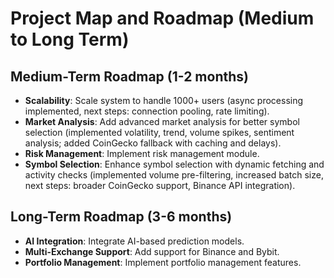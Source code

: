 # Project Map and Roadmap (Medium to Long Term)

## Medium-Term Roadmap (1-2 months)
- **Scalability**: Scale system to handle 1000+ users (async processing implemented, next steps: connection pooling, rate limiting).
- **Market Analysis**: Add advanced market analysis for better symbol selection (implemented volatility, trend, volume spikes, sentiment analysis; added CoinGecko fallback with caching and delays).
- **Risk Management**: Implement risk management module.
- **Symbol Selection**: Enhance symbol selection with dynamic fetching and activity checks (implemented volume pre-filtering, increased batch size, next steps: broader CoinGecko support, Binance API integration).

## Long-Term Roadmap (3-6 months)
- **AI Integration**: Integrate AI-based prediction models.
- **Multi-Exchange Support**: Add support for Binance and Bybit.
- **Portfolio Management**: Implement portfolio management features.
